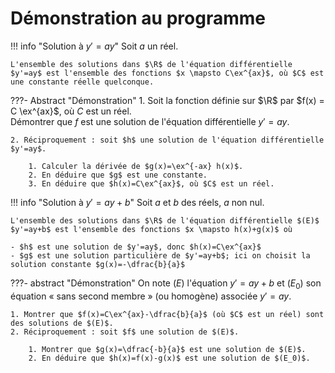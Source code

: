# Démonstration au programme


!!! info "Solution à $y'=ay$"
    Soit $a$ un réel.
    
    L'ensemble des solutions dans $\R$ de l'équation différentielle $y'=ay$ est l'ensemble des fonctions $x \mapsto C\ex^{ax}$, où $C$ est une constante réelle quelconque.


???- Abstract "Démonstration"
    1. Soit la fonction définie sur $\R$ par $f(x) = C \ex^{ax}$, où $C$ est un réel.  
    Démontrer que $f$ est une solution de l'équation différentielle $y'=ay$.

    2. Réciproquement : soit $h$ une solution de l'équation différentielle $y'=ay$.

        1. Calculer la dérivée de $g(x)=\ex^{-ax} h(x)$.
        2. En déduire que $g$ est une constante.
        3. En déduire que $h(x)=C\ex^{ax}$, où $C$ est un réel.

!!! info "Solution à $y'=ay+b$"
    Soit $a$ et $b$ des réels, $a$ non nul.
    
    L'ensemble des solutions dans $\R$ de l'équation différentielle $(E)$ $y'=ay+b$ est l'ensemble des fonctions $x \mapsto h(x)+g(x)$ où 
    
    - $h$ est une solution de $y'=ay$, donc $h(x)=C\ex^{ax}$
    - $g$ est une solution particulière de $y'=ay+b$; ici on choisit la solution constante $g(x)=-\dfrac{b}{a}$


???- abstract "Démonstration"
    On note $(E)$ l'équation $y'=ay+b$ et $(E_0)$ son équation &laquo; sans second membre &raquo; (ou homogène) associée $y'=ay$.
    
    1. Montrer que $f(x)=C\ex^{ax}-\dfrac{b}{a}$ (où $C$ est un réel) sont des solutions de $(E)$.
    2. Réciproquement : soit $f$ une solution de $(E)$.

        1. Montrer que $g(x)=\dfrac{-b}{a}$ est une solution de $(E)$.
        2. En déduire que $h(x)=f(x)-g(x)$ est une solution de $(E_0)$.

<!--

\begin{rque}[Pour aller plus loin]
\normalsize
Les démonstrations précédentes ont démontré les implications qui se cachent derrière l'équivalence du théorème.

A la place de :\\
\fbox{\begin{minipage}{\linewidth}
Soit $a$ un réel.\\
L'ensemble des solutions dans $\R$ de l'équation différentielle $y'=ay$ est l'ensemble des fonctions $x \mapsto C\ex^{ax}$, où $C$ est une constante réelle quelconque.
\end{minipage}
}\\
on aurait pu écrire\\
\fbox{\begin{minipage}{\linewidth}
Soit $a$ un réel.\\
$f$ est une solution de l'équation différentielle $y'=ay$ équivaut à $f(x) = C\ex^{ax}$, où $C$ est une constante réelle quelconque.
\end{minipage}
}\\

Or une équivalence est une double implication $A \equivaut B$  signifie $A \Rightarrow B$ et $B \Rightarrow A$.\\
Les démonstrations précédentes ont utilisé ce principe en démontrant :
\begin{itemize}
\item L'implication \\ \fbox{Si  $f(x) = C\ex^{ax}$, où $C$ est une constante réelle quelconque alors $f$ est  une solution de l'équation différentielle $y'=ay$}
\item puis l'implication\\ \fbox{Si $f$ est une solution de l'équation différentielle $y'=ay$ alors $f(x) = C\ex^{ax}$, où $C$ est une constante réelle quelconque}
\end{itemize}

Dans une implication $A \Rightarrow B$, $A$ s'appelle \textbf{la condition suffisante} et $B$ s'appelle \textbf{la condition nécessaire}. En effet, il suffit d'avoir $A$ pour être certain d'avoir $B$. Mais il est nécessaire (en fait il est indispensable) d'avoir $B$ \textit{pour pouvoir espérer} avoir $A$. Une implication $A \Rightarrow B$ et sa contraposée $non(B) \Rightarrow non(A)$ sont équivalentes.

Une équivalence $A \equivaut B$ signifie donc que $A$ est une condition nécessaire ($B \Rightarrow A$) et suffisante ($A \Rightarrow B$).
\end{rque}

-->